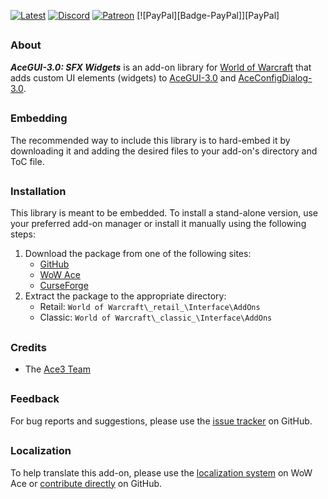 [![Latest][Badge-Latest]][Latest]
[![Discord][Badge-Discord]][Discord]
[![Patreon][Badge-Patreon]][Patreon]
[![PayPal][Badge-PayPal]][PayPal]

##

### About

_**AceGUI-3.0: SFX Widgets**_ is an add-on library for [World of Warcraft] that adds custom UI elements (widgets) to [AceGUI-3.0][Ace3] and [AceConfigDialog-3.0][Ace3].

##

### Embedding

The recommended way to include this library is to hard-embed it by downloading it and adding the desired files to your add-on's directory and ToC file.

##

### Installation

This library is meant to be embedded. To install a stand-alone version, use your preferred add-on manager or install it manually using the following steps:

1. Download the package from one of the following sites:
    - [GitHub]
    - [WoW Ace]
    - [CurseForge]
2. Extract the package to the appropriate directory:
    - Retail: `World of Warcraft\_retail_\Interface\AddOns`
    - Classic: `World of Warcraft\_classic_\Interface\AddOns`

##

### Credits

- The [Ace3 Team][Ace3]

##

### Feedback

For bug reports and suggestions, please use the [issue tracker] on GitHub.

##

### Localization

To help translate this add-on, please use the [localization system] on WoW Ace or [contribute directly] on GitHub.

[Links]: #

[Ace3]: https://www.wowace.com/projects/ace3 (Ace3 Homepage)
[World of Warcraft]: https://worldofwarcraft.com (World of Warcraft)

[GitHub]: https://github.com/SFX-WoW/AceGUI-3.0_SFX-Widgets (Download from GitHub)
[WoW Ace]: https://www.wowace.com/projects/sfx-widgets (Download from WoW Ace)
[CurseForge]: https://www.curseforge.com/wow/addons/sfx-widgets (Download from CurseForge)

[Issue Tracker]: https://github.com/SFX-WoW/AceGUI-3.0_SFX-Widgets/issues (Report an Issue)
[Localization System]: https://www.wowace.com/projects/sfx-widgets/localization (Translate on WoW Ace)
[Contribute Directly]: https://github.com/SFX-WoW/AceGUI-3.0_SFX-Widgets (Translate on GitHub)

[Latest]: https://github.com/SFX-WoW/AceGUI-3.0_SFX-Widgets/releases (Latest Release)
[Discord]: https://discord.gg/DDVqkd6 (Discord)
[Patreon]: https://www.patreon.com/stormfx (Donate via Patreon)

[Images]: #

[Badge-Latest]: https://img.shields.io/github/v/release/SFX-WoW/AceGUI-3.0_SFX-Widgets?label=Latest&style=flat-square
[Badge-Discord]: https://img.shields.io/badge/Discord-StormFX-7289da?style=flat-square
[Badge-Patreon]: https://img.shields.io/badge/Patreon-Donate-f96854?style=flat-square
